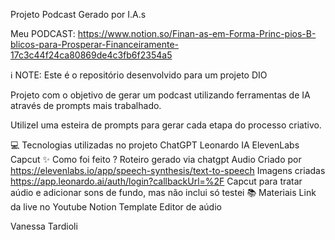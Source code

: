 Projeto Podcast Gerado por I.A.s


Meu PODCAST: https://www.notion.so/Finan-as-em-Forma-Princ-pios-B-blicos-para-Prosperar-Financeiramente-17c3c44f24ca80869de4c3fb6f2354a5



ℹ️ NOTE: Este é o repositório desenvolvido para um projeto DIO

Projeto com o objetivo de gerar um podcast utilizando ferramentas de IA através de prompts mais trabalhado.

UtilizeI uma esteira de prompts para gerar cada etapa do processo criativo.

💻 Tecnologias utilizadas no projeto
ChatGPT
Leonardo IA
ElevenLabs
Capcut
✨ Como foi feito ?
Roteiro gerado via chatgpt
Audio Criado por https://elevenlabs.io/app/speech-synthesis/text-to-speech
Imagens criadas https://app.leonardo.ai/auth/login?callbackUrl=%2F
Capcut para tratar aúdio e adicionar sons de fundo, mas não inclui só testei
📚 Materiais
Link da live no Youtube
Notion Template
Editor de aúdio


   Vanessa Tardioli 
  






